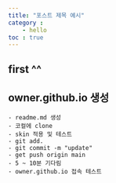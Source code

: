 ```yaml
---
title: "포스트 제목 예시"
category :
    - hello
toc : true
---
```


## first ^^

## owner.github.io 생성

    - readme.md 생성
    - 코컬에 clone
    - skin 적용 및 테스트
    - git add.
    - git commit -m "update"
    - get push origin main
    - 5 ~ 10분 기다림
    - owner.github.io 접속 테스트